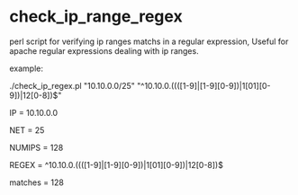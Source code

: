 check_ip_range_regex
====================

perl script for verifying ip ranges matchs in a regular expression,  Useful for apache regular expressions dealing with ip ranges.

example:

./check_ip_regex.pl "10.10.0.0/25" "^10\.10\.0\.((([1-9]|[1-9][0-9])|1[01][0-9])|12[0-8])$"

IP = 10.10.0.0

NET = 25

NUMIPS = 128

REGEX = ^10\.10\.0\.((([1-9]|[1-9][0-9])|1[01][0-9])|12[0-8])$

matches = 128

